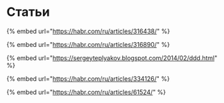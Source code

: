 # Статьи

{% embed url="https://habr.com/ru/articles/316438/" %}

{% embed url="https://habr.com/ru/articles/316890/" %}

{% embed url="https://sergeyteplyakov.blogspot.com/2014/02/ddd.html" %}

{% embed url="https://habr.com/ru/articles/334126/" %}

{% embed url="https://habr.com/ru/articles/61524/" %}

